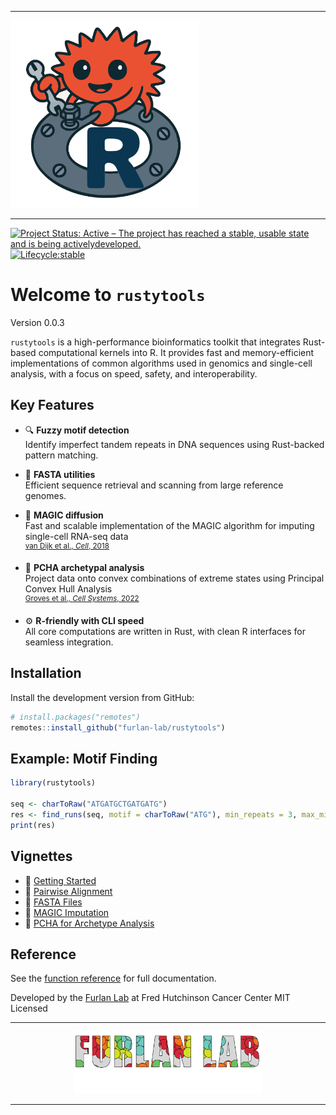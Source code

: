 <hr>
<p align="left"><img src="man/figures/rustytools.png" alt="" width="300"></a></p>
<hr>

[![Project Status: Active – The project has reached a stable, usable state and is being activelydeveloped.](https://www.repostatus.org/badges/latest/active.svg)](https://www.repostatus.org/#active)
[![Lifecycle:stable](https://img.shields.io/badge/lifecycle-stable-brightgreen.svg)](https://lifecycle.r-lib.org/articles/stages.html)


# Welcome to `rustytools`

Version 0.0.3

`rustytools` is a high-performance bioinformatics toolkit that integrates Rust-based computational kernels into R. It provides fast and memory-efficient implementations of common algorithms used in genomics and single-cell analysis, with a focus on speed, safety, and interoperability.

## Key Features

- 🔍 **Fuzzy motif detection**  
  Identify imperfect tandem repeats in DNA sequences using Rust-backed pattern matching.

- 🧬 **FASTA utilities**  
  Efficient sequence retrieval and scanning from large reference genomes.

- 🧠 **MAGIC diffusion**  
  Fast and scalable implementation of the MAGIC algorithm for imputing single-cell RNA-seq data  
  <sup>[van Dijk et al., *Cell*, 2018](https://www.cell.com/cell/fulltext/S0092-8674(18)30724-4)</sup>

- 🧱 **PCHA archetypal analysis**  
  Project data onto convex combinations of extreme states using Principal Convex Hull Analysis  
  <sup>[Groves et al., *Cell Systems*, 2022](https://www.cell.com/cell-systems/fulltext/S2405-4712(22)00313-1)</sup>

- ⚙️ **R-friendly with CLI speed**  
  All core computations are written in Rust, with clean R interfaces for seamless integration.

## Installation

Install the development version from GitHub:

```r
# install.packages("remotes")
remotes::install_github("furlan-lab/rustytools")
````

## Example: Motif Finding

```r
library(rustytools)

seq <- charToRaw("ATGATGCTGATGATG")
res <- find_runs(seq, motif = charToRaw("ATG"), min_repeats = 3, max_mismatches = 1)
print(res)
```

## Vignettes

* 📘 [Getting Started](https://furlan-lab.github.io/rustytools/articles/introduction.html)
* 🔁 [Pairwise Alignment](https://furlan-lab.github.io/rustytools/articles/seqAlign.html)
* 🧬 [FASTA Files](https://furlan-lab.github.io/rustytools/articles/getConsensus.html)
* 🧠 [MAGIC Imputation](https://furlan-lab.github.io/rustytools/articles/magic.html)
* 🧱 [PCHA for Archetype Analysis](https://furlan-lab.github.io/rustytools/articles/pcha.html)

## Reference

See the [function reference](https://furlan-lab.github.io/rustytools/reference/index.html) for full documentation.

Developed by the [Furlan Lab](https://furlan-lab.github.io/) at Fred Hutchinson Cancer Center
MIT Licensed

<hr>
<p align="center"><img src="man/figures/furlan_lab_logo.png" alt="" width="300"></a></p>
</hr>

---
